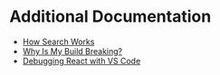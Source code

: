 # Additional Documentation

- [How Search Works](HowSearchWorks)
- [Why Is My Build Breaking?](WhyIsMyBuildBreaking)
- [Debugging React with VS Code](DebugReactVSCode)
